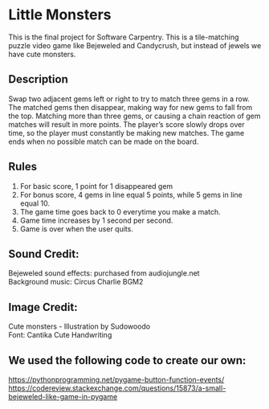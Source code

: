 # Little Monsters

This is the final project for Software Carpentry. This is a tile-matching puzzle video game like Bejeweled and Candycrush, but instead of jewels we have cute monsters.  

## Description 

Swap two adjacent gems left or right to try to match three gems in a row. The matched gems then disappear, making way for new gems to fall from the top. Matching more than three gems, or causing a chain reaction of gem matches will result in more points. The player’s score slowly drops over time, so the player must constantly be making new matches. The game ends when no possible match can be made on the board.

## Rules

1) For basic score, 1 point for 1 disappeared gem
2) For bonus score, 4 gems in line equal 5 points, while 5 gems in line equal 10.
3) The game time goes back to 0 everytime you make a match. 
4) Game time increases by 1 second per second.
5) Game is over when the user quits.

## Sound Credit:
Bejeweled sound effects: purchased from audiojungle.net  
Background music: Circus Charlie BGM2 

## Image Credit:
Cute monsters - Illustration by Sudowoodo  
Font: Cantika Cute Handwriting

## We used the following code to create our own:
https://pythonprogramming.net/pygame-button-function-events/
https://codereview.stackexchange.com/questions/15873/a-small-bejeweled-like-game-in-pygame

